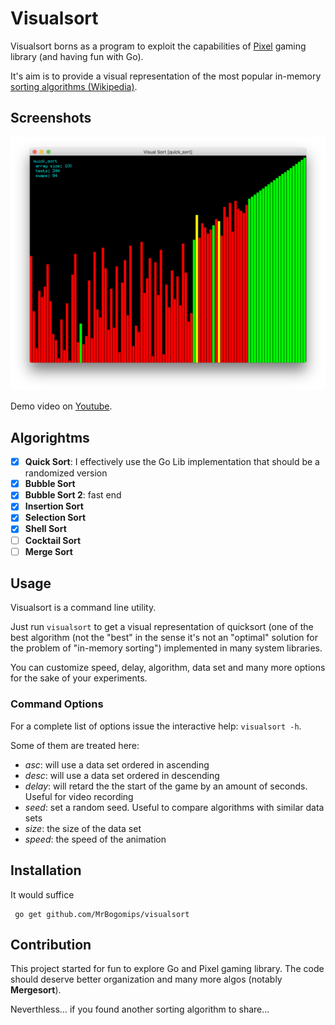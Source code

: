 # Visualsort

Visualsort borns as a program to exploit the capabilities of [Pixel](https://github.com/faiface/pixel) gaming library (and having fun with Go).

It's aim is to provide a visual representation of the most popular in-memory [sorting algorithms (Wikipedia)](https://en.wikipedia.org/wiki/Sorting_algorithm).

## Screenshots

![Quicksort Screenshot](assets/quicksort.png)

Demo video on [Youtube](https://youtu.be/VOQb-9w5WS8).

## Algorightms

- [x] **Quick Sort**: I effectively use the Go Lib implementation that should be a randomized version
- [x] **Bubble Sort**
- [x] **Bubble Sort 2**: fast end
- [x] **Insertion Sort**
- [x] **Selection Sort**
- [x] **Shell Sort**
- [ ] **Cocktail Sort**
- [ ] **Merge Sort**

## Usage

Visualsort is a command line utility.

Just run `visualsort` to get a visual representation of quicksort (one of the best algorithm (not the "best" in the sense it's not an "optimal" solution for the problem of "in-memory sorting") implemented in many system libraries.

You can customize speed, delay, algorithm, data set and many more options for the sake of your experiments.

### Command Options

For a complete list of options issue the interactive help: `visualsort -h`.

Some of them are treated here:

- _asc_: will use a data set ordered in ascending
- _desc_: will use a data set ordered in descending
- _delay_: will retard the the start of the game by an amount of seconds. Useful for video recording
- _seed_: set a random seed. Useful to compare algorithms with similar data sets
- _size_: the size of the data set
- _speed_: the speed of the animation

## Installation

It would suffice

```
 go get github.com/MrBogomips/visualsort
```

## Contribution

This project started for fun to explore Go and Pixel gaming library.
The code should deserve better organization and many more algos (notably **Mergesort**).

Neverthless… if you found another sorting algorithm to share…
